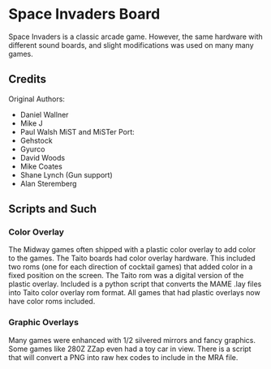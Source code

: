 # Space Invaders Board

Space Invaders is a classic arcade game. However, the same hardware with different sound boards, and slight modifications was used on many many games.

## Credits

Original Authors:
* Daniel Wallner
* Mike J
* Paul Walsh
MiST and MiSTer Port:
* Gehstock
* Gyurco
* David Woods
* Mike Coates
* Shane Lynch (Gun support)
* Alan Steremberg

## Scripts and Such

### Color Overlay

The Midway games often shipped with a plastic color overlay to add color to the games. The Taito boards had color overlay hardware. This included two roms (one for each direction of cocktail games) that added color in a fixed position on the screen. The Taito rom was a digital version of the plastic overlay. Included is a python script that converts the MAME .lay files into Taito color overlay rom format. All games that had plastic overlays now have color roms included.

### Graphic Overlays

Many games were enhanced with 1/2 silvered mirrors and fancy graphics. Some games like 280Z ZZap even had a toy car in view. There is a script that will convert a PNG into raw hex codes to include in the MRA file. 